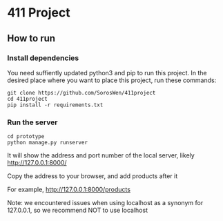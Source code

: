 # 411 Project

## How to run
### Install dependencies
You need suffiently updated python3 and pip to run this project.
In the desired place where you want to place this project, run these commands:
```
git clone https://github.com/SorosWen/411project
cd 411project
pip install -r requirements.txt
```

### Run the server
```
cd prototype
python manage.py runserver
```

It will show the address and port number of the local server, likely http://127.0.0.1:8000/

Copy the address to your browser, and add products after it

For example, http://127.0.0.1:8000/products

Note: we encountered issues when using localhost as a synonym for 127.0.0.1, so we recommend
NOT to use localhost